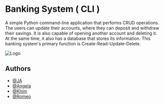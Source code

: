 # Banking System ( CLI )

A simple Python command-line application that performs CRUD operations.
The users can update their accounts, where they can deposit and withdraw their savings. It is also capable of opening another account and deleting it. At the same time, it also has a database that stores its information. This banking system's primary function is Create-Read-Update-Delete.


![Logo](https://i.imgur.com/9yllaec.png)


## Authors

- [@JA](https://github.com/JAhispano24)
- [@Angela](https://github.com/gela0514)
- [@Khim](https://github.com/KIMJASA)
- [@Romeo](https://github.com/Romeo0101)
